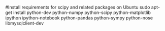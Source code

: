 
#Install requirements for scipy and related packages on Ubuntu
sudo apt-get install python-dev python-numpy python-scipy python-matplotlib ipython ipython-notebook python-pandas python-sympy python-nose libmysqlclient-dev
